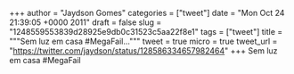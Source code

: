 
+++
author = "Jaydson Gomes"
categories = ["tweet"]
date = "Mon Oct 24 21:39:05 +0000 2011"
draft = false
slug = "1248559553839d28925e9db0c31523c5aa22f8e1"
tags = ["tweet"]
title = """Sem luz em casa #MegaFail..."""
tweet = true
micro = true
tweet_url = "https://twitter.com/jaydson/status/128586334657982464"
+++
Sem luz em casa #MegaFail
